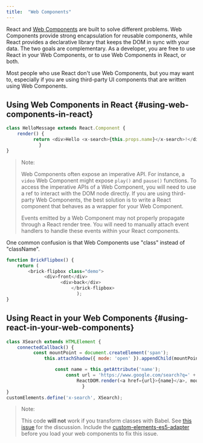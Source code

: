 ```yaml
---
title:  "Web Components"
---
```

React and [Web Components](https://developer.mozilla.org/en-US/docs/Web/Web_Components) are built to solve different
problems.  Web Components provide strong encapsulation for reusable components, while React provides a declarative
library that keeps the DOM in sync with your data. The two goals are complementary. As a developer, you are free to use
React in your Web Components, or to use Web Components in React, or both.

Most people who use React don't use Web Components, but you may want to, especially if you are using third-party UI
components that are written using Web Components.

## Using Web Components in React {#using-web-components-in-react}

```javascript
class HelloMessage extends React.Component {
    render() {
          return <div>Hello <x-search>{this.props.name}</x-search>!</div>;
            }
}
```

> Note:
>
> Web Components often expose an imperative API. For instance, a `video` Web Component might expose `play()` and
> `pause()` functions. To access the imperative APIs of a Web Component, you will need to use a ref to interact with the
> DOM node directly. If you are using third-party Web Components, the best solution is to write a React component that
> behaves as a wrapper for your Web Component.
>
> Events emitted by a Web Component may not properly propagate through a React render tree.
> You will need to manually attach event handlers to handle these events within your React components.

One common confusion is that Web Components use "class" instead of "className".

```javascript
function BrickFlipbox() {
    return (
        <brick-flipbox class="demo">
              <div>front</div>
                    <div>back</div>
                        </brick-flipbox>
                          );
}
```

## Using React in your Web Components {#using-react-in-your-web-components}

```javascript
class XSearch extends HTMLElement {
    connectedCallback() {
          const mountPoint = document.createElement('span');
              this.attachShadow({ mode: 'open' }).appendChild(mountPoint);

                  const name = this.getAttribute('name');
                      const url = 'https://www.google.com/search?q=' + encodeURIComponent(name);
                          ReactDOM.render(<a href={url}>{name}</a>, mountPoint);
                            }
}
customElements.define('x-search', XSearch);
```

>Note:
>
>This code **will not** work if you transform classes with Babel. See [this
>issue](https://github.com/w3c/webcomponents/issues/587) for the discussion.
>Include the
>[custom-elements-es5-adapter](https://github.com/webcomponents/polyfills/tree/master/packages/webcomponentsjs#custom-elements-es5-adapterjs)
>before you load your web components to fix this issue.
